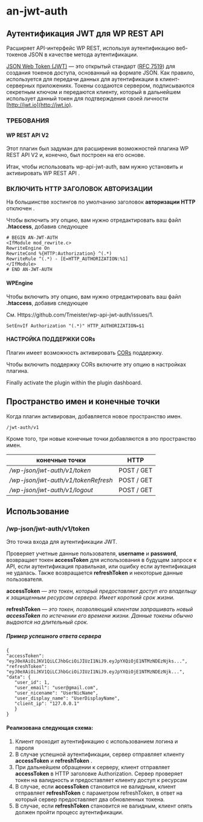 # an-jwt-auth
## Аутентификация JWT для WP REST API

Расширяет API-интерфейс WP REST, используя аутентификацию веб-токенов JSON в качестве метода аутентификации.

 [JSON Web Token (JWT)](https://tools.ietf.org/html/rfc7519) — это открытый стандарт ([RFC 7519](https://tools.ietf.org/html/rfc7519)) для создания токенов доступа, основанный на формате JSON. Как правило, используется для передачи данных для аутентификации в клиент-серверных приложениях. Токены создаются сервером, подписываются секретным ключом и передаются клиенту, который в дальнейшем использует данный токен для подтверждения своей личности [http://jwt.io](http://jwt.io).

### ТРЕБОВАНИЯ

#### WP REST API V2

Этот плагин был задуман для расширения возможностей плагина WP REST API V2 и, конечно, был построен на его основе.

Итак, чтобы использовать wp-api-jwt-auth, вам нужно установить и активировать WP REST API .

### ВКЛЮЧИТЬ HTTP ЗАГОЛОВОК АВТОРИЗАЦИИ

На большинстве хостингов по умолчанию заголовок **авторизации HTTP** отключен .

Чтобы включить эту опцию, вам нужно отредактировать ваш файл **.htaccess**, добавив следующее

```
# BEGIN AN-JWT-AUTH
<IfModule mod_rewrite.c>
RewriteEngine On
RewriteCond %{HTTP:Authorization} ^(.*)
RewriteRule ^(.*) - [E=HTTP_AUTHORIZATION:%1]
</IfModule>
# END AN-JWT-AUTH
```

#### WPEngine

Чтобы включить эту опцию, вам нужно отредактировать ваш файл **.htaccess**, добавив следующее

См. Https://github.com/Tmeister/wp-api-jwt-auth/issues/1.

```
SetEnvIf Authorization "(.*)" HTTP_AUTHORIZATION=$1
```

#### НАСТРОЙКА ПОДДЕРЖКИ CORs

Плагин имеет возможность активировать [CORs](https://en.wikipedia.org/wiki/Cross-origin_resource_sharing) поддержку.

Чтобы включить поддержку CORs включите эту опцию в настройках плагина.

Finally activate the plugin within the plugin dashboard.

## Пространство имен и конечные точки

Когда плагин активирован, добавляется новое пространство имен.


```
/jwt-auth/v1
```


Кроме того, три новые конечные точки добавляются в это пространство имен.


| конечные точки                        | HTTP       |
| ------------------------------------- | ---------- |
| */wp-json/jwt-auth/v1/token*          | POST / GET |
| */wp-json/jwt-auth/v1/tokenRefresh*   | POST / GET |
| */wp-json/jwt-auth/v1/logout*         | POST / GET |

## Использование
### /wp-json/jwt-auth/v1/token

Это точка входа для аутентификации JWT.

Проверяет учетные данные пользователя, **username** и **password**,   возвращает токен **accessToken** для использования в будущем запросе к API, если аутентификация правильная, или ошибку если аутентификация не удалась.
Также возвращается **refreshToken** и некоторые данные пользователя.

**accessToken** — *это токен, который предоставляет доступ его владельцу к защищенным ресурсам сервера. Имеет короткий срок жизни.*

**refreshToken** — *это токен, позволяющий клиентам запрашивать новый **accessToken** по истечении его времени жизни. Данные токены обычно выдаются на длительный срок.*

##### Пример успешного ответа сервера
```
{
"accessToken": "eyJ0eXAiOiJKV1QiLCJhbGciOiJIUzI1NiJ9.eyJpYXQiOjE1NTMzNDEzNjks...",
"refreshToken": "eyJ0eXAiOiJKV1QiLCJhbGciOiJIUzI1NiJ9.eyJpYXQiOjE1NTMzNDEzNjk...",
"data": {
   "user_id": 1,
   "user_email": "user@gmail.com",
   "user_nicename": "UserNicName",
   "user_display_name": "UserDisplayName",
   "client_ip": "127.0.0.1"
   }
}
```
#### Реализована следующая схема:
1. Клиент проходит аутентификацию с использованием логина и пароля
2. В случае успешной аутентификации, сервер отправляет клиенту **accessToken** и **refreshToken** .
3. При дальнейшем обращении к серверу, клиент отправляет **accessToken** в HTTP заголовке Authorization. Сервер проверяет токен на валидность и предоставляет клиенту доступ к ресурсам
4. В случае, если **accessToken** становится не валидным, клиент отправляет **refreshToken** с параметром refreshToken, в ответ на который сервер предоставляет два обновленных токена.
5. В случае, если **refreshToken** становится не валидным, клиент опять должен пройти процесс аутентификации.
